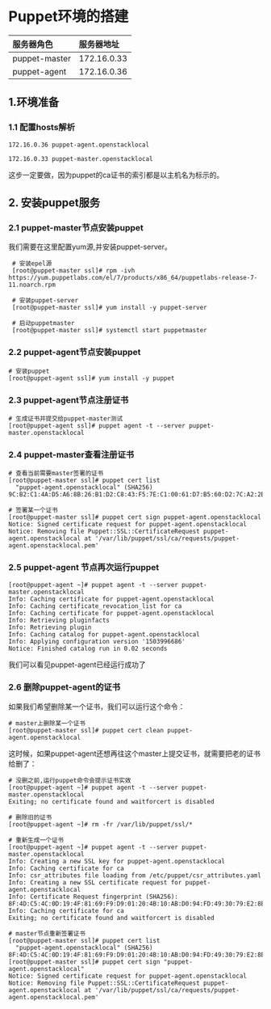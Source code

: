 # Puppet环境的搭建

| 服务器角色 | 服务器地址 |
| :--- | :--- |
| puppet-master | 172.16.0.33 |
| puppet-agent | 172.16.0.36 |

## 1.环境准备

### 1.1 配置hosts解析

```
172.16.0.36 puppet-agent.openstacklocal

172.16.0.33 puppet-master.openstacklocal
```

这步一定要做，因为puppet的ca证书的索引都是以主机名为标示的。

## 2. 安装puppet服务

### 2.1 puppet-master节点安装puppet

我们需要在这里配置yum源,并安装puppet-server。

```
 # 安装epel源
 [root@puppet-master ssl]# rpm -ivh https://yum.puppetlabs.com/el/7/products/x86_64/puppetlabs-release-7-11.noarch.rpm

 # 安装puppet-server
 [root@puppet-master ssl]# yum install -y puppet-server

 # 启动puppetmaster
 [root@puppet-master ssl]# systemctl start puppetmaster
```

### 2.2 puppet-agent节点安装puppet

```
# 安装puppet
[root@puppet-agent ssl]# yum install -y puppet
```

### 2.3 puppet-agent节点注册证书

```
# 生成证书并提交给puppet-master测试
[root@puppet-agent ssl]# puppet agent -t --server puppet-master.openstacklocal
```

### 2.4 puppet-master查看注册证书

```
# 查看当前需要master签署的证书
[root@puppet-master ssl]# puppet cert list
  "puppet-agent.openstacklocal" (SHA256) 9C:B2:C1:4A:D5:A6:8B:26:B1:D2:C8:43:F5:7E:C1:00:61:D7:B5:60:D2:7C:A2:2B:3E:0D:6B:4E:94:F5:BB:44

# 签署某一个证书
[root@puppet-master ssl]# puppet cert sign puppet-agent.openstacklocal
Notice: Signed certificate request for puppet-agent.openstacklocal
Notice: Removing file Puppet::SSL::CertificateRequest puppet-agent.openstacklocal at '/var/lib/puppet/ssl/ca/requests/puppet-agent.openstacklocal.pem'
```

### 2.5 puppet-agent 节点再次运行puppet

```
[root@puppet-agent ~]# puppet agent -t --server puppet-master.openstacklocal
Info: Caching certificate for puppet-agent.openstacklocal
Info: Caching certificate_revocation_list for ca
Info: Caching certificate for puppet-agent.openstacklocal
Info: Retrieving pluginfacts
Info: Retrieving plugin
Info: Caching catalog for puppet-agent.openstacklocal
Info: Applying configuration version '1503996686'
Notice: Finished catalog run in 0.02 seconds
```

我们可以看见puppet-agent已经运行成功了

### 2.6 删除puppet-agent的证书

如果我们希望删除某一个证书，我们可以运行这个命令：

```
# master上删除某一个证书
[root@puppet-master ssl]# puppet cert clean puppet-agent.openstacklocal
```

这时候，如果puppet-agent还想再往这个master上提交证书，就需要把老的证书给删了：

```
# 没删之前,运行puppet命令会提示证书实效
[root@puppet-agent ~]# puppet agent -t --server puppet-master.openstacklocal
Exiting; no certificate found and waitforcert is disabled

# 删除旧的证书
[root@puppet-agent ~]# rm -fr /var/lib/puppet/ssl/*

# 重新生成一个证书
[root@puppet-agent ~]# puppet agent -t --server puppet-master.openstacklocal
Info: Creating a new SSL key for puppet-agent.openstacklocal
Info: Caching certificate for ca
Info: csr_attributes file loading from /etc/puppet/csr_attributes.yaml
Info: Creating a new SSL certificate request for puppet-agent.openstacklocal
Info: Certificate Request fingerprint (SHA256): 8F:4D:C5:4C:0D:19:4F:81:69:F9:D9:01:20:4B:10:AB:D0:94:FD:49:30:79:E2:8E:E8:89:8D:EF:7D:2C:D7:F8
Info: Caching certificate for ca
Exiting; no certificate found and waitforcert is disabled

# master节点重新签署证书
[root@puppet-master ssl]# puppet cert list
  "puppet-agent.openstacklocal" (SHA256) 8F:4D:C5:4C:0D:19:4F:81:69:F9:D9:01:20:4B:10:AB:D0:94:FD:49:30:79:E2:8E:E8:89:8D:EF:7D:2C:D7:F8
[root@puppet-master ssl]# puppet cert sign "puppet-agent.openstacklocal"
Notice: Signed certificate request for puppet-agent.openstacklocal
Notice: Removing file Puppet::SSL::CertificateRequest puppet-agent.openstacklocal at '/var/lib/puppet/ssl/ca/requests/puppet-agent.openstacklocal.pem'
```



